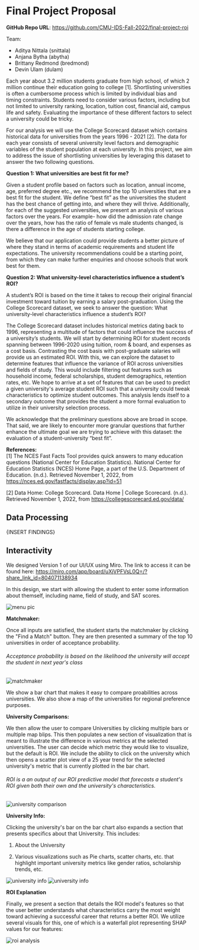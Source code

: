 # Final Project Proposal

**GitHub Repo URL**: https://github.com/CMU-IDS-Fall-2022/final-project-roi

Team: 
- Aditya Nittala (snittala)
- Anjana Bytha (abytha)
- Brittany Redmond (bredmond)
- Devin Ulam (dulam)

Each year about 3.2 million students graduate from high school, of which 2 million continue their education going to college [1]. Shortlisting universities is often a cumbersome process which is limited by individual bias and timing constraints. Students need to consider various factors, including but not limited to university ranking, location, tuition cost, financial aid, campus life and safety. Evaluating the importance of these different factors to select a university could be tricky. 

For our analysis we will use the College Scorecard dataset which contains historical data for universities from the years 1996 - 2021 [2]. The data for each year consists of several university level factors and demographic variables of the student population at each university. In this project, we aim to address the issue of shortlisting universities by leveraging this dataset to answer the two following questions. 

**Question 1: What universities are best fit for me?**

Given a student profile based on factors such as location, annual income, age, preferred degree etc., we recommend the top 10 universities that are a best fit for the student. We define “best fit” as the universities the student has the best chance of getting into, and where they will thrive. Additionally, for each of the suggested universities, we present an analysis of various factors over the years. For example- how did the admission rate change over the years, how has the ratio of female vs male students changed, is there a difference in the age of students starting college. 

We believe that our application could provide students a better picture of where they stand in terms of academic requirements and student life expectations. The university recommendations could be a starting point, from which they can make further enquiries and choose schools that work best for them.

**Question 2: What university-level characteristics influence a student’s ROI?**

A student’s ROI is based on the time it takes to recoup their original financial investment toward tuition by earning a salary post-graduation. Using the College Scorecard dataset, we seek to answer the question: What university-level characteristics influence a student’s ROI?

The College Scorecard dataset includes historical metrics dating back to 1996, representing a multitude of factors that could influence the success of a university’s students. We will start by determining ROI for student records spanning between 1996-2020 using tuition, room & board, and expenses as a cost basis. Contrasting the cost basis with post-graduate salaries will provide us an estimated ROI. With this, we can explore the dataset to determine features that influence the variance of ROI across universities and fields of study.  This would include filtering out features such as household income, federal scholarships, student demographics, retention rates, etc. We hope to arrive at a set of features that can be used to predict a given university's average student ROI such that a university could tweak characteristics to optimize student outcomes. This analysis lends itself to a secondary outcome that provides the student a more formal evaluation to utilize in their university selection process. 

We acknowledge that the preliminary questions above are broad in scope. That said, we are likely to encounter more granular questions that further enhance the ultimate goal we are trying to achieve with this dataset: the evaluation of a student-university “best fit”. 

**References:**\
[1] 	The NCES Fast Facts Tool provides quick answers to many education questions (National Center for Education Statistics). National Center for Education Statistics (NCES) Home Page, a part of the U.S. Department of Education. (n.d.). Retrieved November 1, 2022, from https://nces.ed.gov/fastfacts/display.asp?id=51 

[2] 	Data Home: College Scorecard. Data Home | College Scorecard. (n.d.). Retrieved November 1, 2022, from https://collegescorecard.ed.gov/data/ 


## Data Processing
{INSERT FINDINGS}

## Interactivity
We designed Version 1 of our UI/UX using Miro. The link to access it can be found here:
https://miro.com/app/board/uXjVPFVsL0Q=/?share_link_id=804071138934

In this design, we start with allowing the student to enter some information about themself, including name, field of study, and SAT scores. 

![menu pic](./pics/menu.PNG)

**Matchmaker:** 

Once all inputs are satisfied, the student starts the matchmaker by clicking the "Find a Match" button. They are then presented a summary of the top 10 universities in order of acceptance probability.

###### Acceptance probability is based on the likelihood the university will accept the student in next year's class

![matchmaker](./pics/matchmaker.PNG)

We show a bar chart that makes it easy to compare proabilities across universities. We also show a map of the universities for regional preference purposes.

**University Comparisons:**

We then allow the user to compare Universities by clicking multiple bars or multiple map blips. This then populates a new section of visualization that is meant to illustrate the difference in various metrics at the selected universities. 
The user can decide which metric they would like to visualize, but the default is ROI. We include the ability to click on the university which then opens a scatter plot view of a 25 year trend for the selected university's metric that is currently plotted in the bar chart.

###### ROI is a an output of our ROI predictive model that forecasts a student's ROI given both their own and the university's characteristics. 

![university comparison](./pics/compare.PNG)

**University Info:**

Clicking the university's bar on the bar chart also expands a section that presents specifics about that University. This includes:
  1. About the University

  1. Various visualizations such as Pie charts, scatter charts, etc. that highlight important university metrics like gender ratios, scholarship trends, etc.

![university info](./pics/info1.PNG)
![university info](./pics/info2.PNG)

**ROI Explanation**

Finally, we present a section that details the ROI model's features so that the user better understands what characteristics carry the most weight toward achieving a successful career that returns a better ROI. We utilize several visuals for this, one of which is a waterfall plot representing SHAP values for our features:

![roi analysis](./pics/roi_analysis.PNG)
